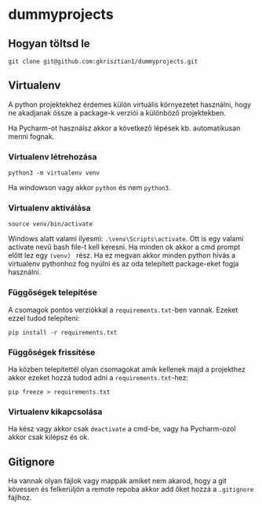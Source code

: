 # dummyprojects

## Hogyan töltsd le

```git clone git@github.com:gkrisztian1/dummyprojects.git```

## Virtualenv

A python projektekhez érdemes külön virtuális környezetet használni, hogy ne
akadjanak össze a package-k verziói a különböző projektekben.

Ha Pycharm-ot használsz akkor a következő lépések kb. automatikusan menni
fognak.

### Virtualenv létrehozása

```python3 -m virtualenv venv```

Ha windowson vagy akkor ```python``` és nem ```python3```.

### Virtualenv aktiválása

```source venv/bin/activate ```

Windows alatt valami ilyesmi: ```.\venv\Scripts\activate```. Ott is egy valami
activate nevű bash file-t kell keresni. Ha minden ok akkor a cmd prompt előtt
lez egy ```(venv) ``` rész. Ha ez megvan akkor minden python hívás a virtualenv
pythonhoz fog nyúlni és az oda telepített package-eket fogja használni.

### Függőségek telepítése

A csomagok pontos verziókkal a ```requirements.txt```-ben vannak. Ezeket ezzel
tudod telepíteni:

```pip install -r requirements.txt```

### Függőségek frissítése

Ha közben telepítettél olyan csomagokat amik kellenek majd a projekthez akkor
ezeket hozzá tudod adni a ```requirements.txt```-hez:

```pip freeze > requirements.txt```

### Virtualenv kikapcsolása

Ha kész vagy akkor csak ``` deactivate ``` a cmd-be, vagy ha Pycharm-ozol akkor
csak kilépsz és ok.


## Gitignore

Ha vannak olyan fájlok vagy mappák amiket nem akarod, hogy a git kövessen és
felkerüljön a remote repoba akkor add őket hozzá a ```.gitignore``` fájlhoz.
